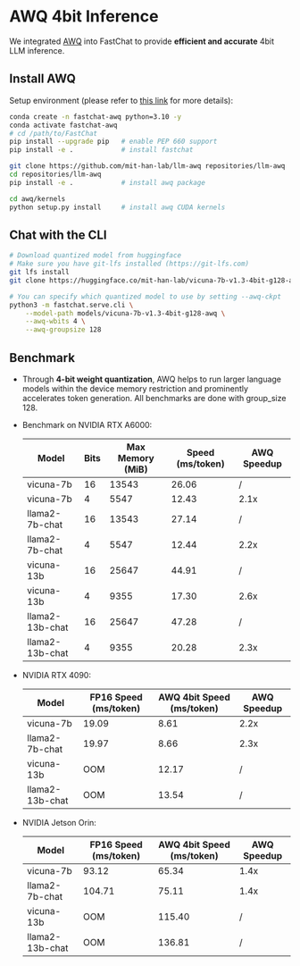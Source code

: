 # AWQ 4bit Inference

We integrated [AWQ](https://github.com/mit-han-lab/llm-awq) into FastChat to provide **efficient and accurate** 4bit LLM inference.

## Install AWQ

Setup environment (please refer to [this link](https://github.com/mit-han-lab/llm-awq#install) for more details):
```bash
conda create -n fastchat-awq python=3.10 -y
conda activate fastchat-awq
# cd /path/to/FastChat
pip install --upgrade pip   # enable PEP 660 support
pip install -e .			# install fastchat

git clone https://github.com/mit-han-lab/llm-awq repositories/llm-awq
cd repositories/llm-awq
pip install -e .			# install awq package

cd awq/kernels				
python setup.py install		# install awq CUDA kernels
```

## Chat with the CLI

```bash
# Download quantized model from huggingface
# Make sure you have git-lfs installed (https://git-lfs.com)
git lfs install
git clone https://huggingface.co/mit-han-lab/vicuna-7b-v1.3-4bit-g128-awq

# You can specify which quantized model to use by setting --awq-ckpt
python3 -m fastchat.serve.cli \
    --model-path models/vicuna-7b-v1.3-4bit-g128-awq \
    --awq-wbits 4 \
    --awq-groupsize 128 
```

## Benchmark

* Through **4-bit weight quantization**, AWQ helps to run larger language models within the device memory restriction and prominently accelerates token generation. All benchmarks are done with group_size 128. 

* Benchmark on NVIDIA RTX A6000:

  | Model           | Bits | Max Memory (MiB) | Speed (ms/token) | AWQ Speedup |
  | --------------- | ---- | ---------------- | ---------------- | ----------- |
  | vicuna-7b       | 16   | 13543            | 26.06            | /           |
  | vicuna-7b       | 4    | 5547             | 12.43            | 2.1x        |
  | llama2-7b-chat  | 16   | 13543            | 27.14            | /           |
  | llama2-7b-chat  | 4    | 5547             | 12.44            | 2.2x        |
  | vicuna-13b      | 16   | 25647            | 44.91            | /           |
  | vicuna-13b      | 4    | 9355             | 17.30            | 2.6x        |
  | llama2-13b-chat | 16   | 25647            | 47.28            | /           |
  | llama2-13b-chat | 4    | 9355             | 20.28            | 2.3x        |

* NVIDIA RTX 4090:

  | Model           | FP16 Speed (ms/token) | AWQ 4bit Speed (ms/token) | AWQ Speedup |
  | --------------- | --------------------- | ------------------------- | ----------- |
  | vicuna-7b       | 19.09                 | 8.61                      | 2.2x        |
  | llama2-7b-chat  | 19.97                 | 8.66                      | 2.3x        |
  | vicuna-13b      | OOM                   | 12.17                     | /           |
  | llama2-13b-chat | OOM                   | 13.54                     | /           |

* NVIDIA Jetson Orin:

  | Model           | FP16 Speed (ms/token) | AWQ 4bit Speed (ms/token) | AWQ Speedup |
  | --------------- | --------------------- | ------------------------- | ----------- |
  | vicuna-7b       | 93.12                 | 65.34                     | 1.4x        |
  | llama2-7b-chat  | 104.71                | 75.11                     | 1.4x        |
  | vicuna-13b      | OOM                   | 115.40                    | /           |
  | llama2-13b-chat | OOM                   | 136.81                    | /           |